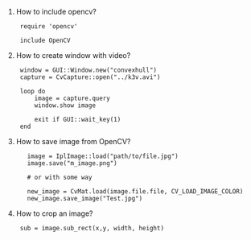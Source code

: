1. How to include opencv?
        
        require 'opencv'

        include OpenCV
2. How to create window with video?
        
        window = GUI::Window.new("convexhull")
        capture = CvCapture::open("../k3v.avi")
        
        loop do
            image = capture.query
            window.show image
            
            exit if GUI::wait_key(1)
        end
1. How to save image from OpenCV?
    
          image = IplImage::load("path/to/file.jpg")
          image.save("m_image.png")

          # or with some way

          new_image = CvMat.load(image.file.file, CV_LOAD_IMAGE_COLOR)
          new_image.save_image("Test.jpg")

2. How to crop an image?
        
        sub = image.sub_rect(x,y, width, height)
